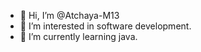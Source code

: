 - 👋 Hi, I’m @Atchaya-M13
- 👀 I’m interested in software development.
- 🌱 I’m currently learning java.

<!---
Atchaya-M13/Atchaya-M13 is a ✨ special ✨ repository because its `README.md` (this file) appears on your GitHub profile.
You can click the Preview link to take a look at your changes.
--->
